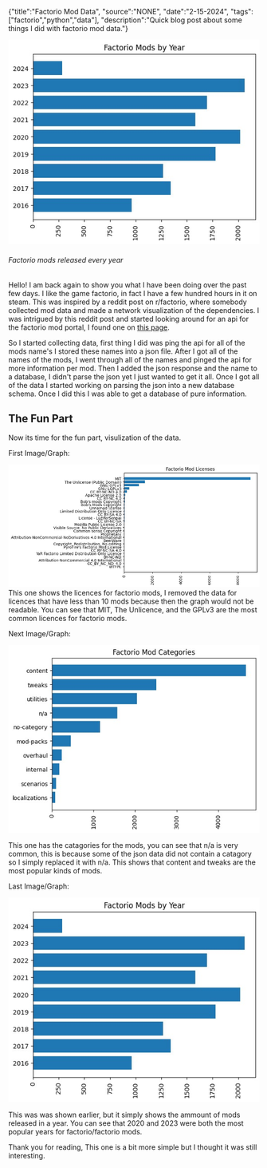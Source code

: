 {"title":"Factorio Mod Data", "source":"NONE", "date":"2-15-2024", "tags":["factorio","python","data"], "description":"Quick blog post about some things I did with factorio mod data."}

![Some data about factorio mods released every year](/static/5/modsyear.jpg)
###### Factorio mods released every year

Hello! I am back again to show you what I have been doing over the past few days.
I like the game factorio, in fact I have a few hundred hours in it on steam.
This was inspired by a reddit post on r/factorio, where somebody collected mod data and made a network visualization of the dependencies.
I was intrigued by this reddit post and started looking around for an api for the factorio mod portal, I found one on [this page](https://wiki.factorio.com/Mod_portal_API).

So I started collecting data, first thing I did was ping the api for all of the mods name's I stored these names into a json file.
After I got all of the names of the mods, I went through all of the names and pinged the api for more information per mod. Then I added the json response and the name to a database, I didn't parse the json yet I just wanted to get it all.
Once I got all of the data I started working on parsing the json into a new database schema. Once I did this I was able to get a database of pure information.

## The Fun Part
Now its time for the fun part, visulization of the data.

First Image/Graph:

![Factorio Mod Licences](/static/5/modlicences.jpg)
This one shows the licences for factorio mods, I removed the data for licences that have less than 10 mods because then the graph would not be readable.
You can see that MIT, The Unlicence, and the GPLv3 are the most common licences for factorio mods.

Next Image/Graph:

![Factorio Mod Catagories](/static/5/modcatagories.jpg)

This one has the catagories for the mods, you can see that n/a is very common, this is because some of the json data did not contain a catagory so I simply replaced it with n/a. This shows that content and tweaks are the most popular kinds of mods.

Last Image/Graph:

![Factorio mode release years](/static/5/modsyear.jpg)

This was was shown earlier, but it simply shows the ammount of mods released in a year. You can see that 2020 and 2023 were both the most popular years for factorio/factorio mods.

Thank you for reading, This one is a bit more simple but I thought it was still interesting.